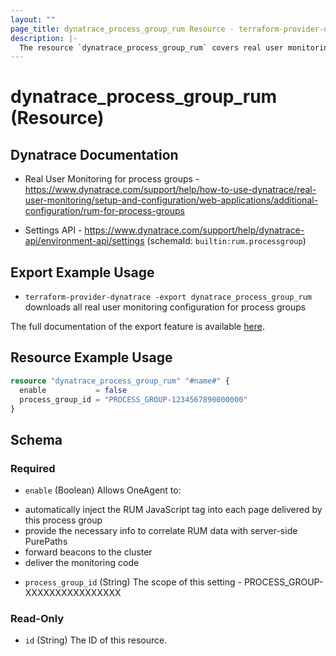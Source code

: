 ```yaml
---
layout: ""
page_title: dynatrace_process_group_rum Resource - terraform-provider-dynatrace"
description: |-
  The resource `dynatrace_process_group_rum` covers real user monitoring configuration for process groups
---
```


# dynatrace_process_group_rum (Resource)

## Dynatrace Documentation

- Real User Monitoring for process groups - https://www.dynatrace.com/support/help/how-to-use-dynatrace/real-user-monitoring/setup-and-configuration/web-applications/additional-configuration/rum-for-process-groups

- Settings API - https://www.dynatrace.com/support/help/dynatrace-api/environment-api/settings (schemaId: `builtin:rum.processgroup`)

## Export Example Usage

- `terraform-provider-dynatrace -export dynatrace_process_group_rum` downloads all real user monitoring configuration for process groups

The full documentation of the export feature is available [here](https://registry.terraform.io/providers/dynatrace-oss/dynatrace/latest/docs/guides/export-v2).

## Resource Example Usage

```terraform
resource "dynatrace_process_group_rum" "#name#" {
  enable           = false
  process_group_id = "PROCESS_GROUP-1234567890000000"
}
```

<!-- schema generated by tfplugindocs -->
## Schema

### Required

- `enable` (Boolean) Allows OneAgent to:
* automatically inject the RUM JavaScript tag into each page delivered by this process group
* provide the necessary info to correlate RUM data with server-side PurePaths
* forward beacons to the cluster
* deliver the monitoring code
- `process_group_id` (String) The scope of this setting - PROCESS_GROUP-XXXXXXXXXXXXXXXX

### Read-Only

- `id` (String) The ID of this resource.
 